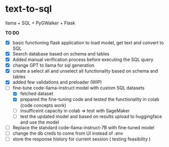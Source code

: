 # text-to-sql
llama + SQL + PyGWalker + Flask

**TO DO**
- [x] basic functioning flask application to load model, get text and convert to SQL
- [x] Search database based on schema and tables
- [x] Added manual verification process before executing the SQL query
- [x] change GPT to llama for sql generation
- [X] create a select all and unselect all functionality based on schema and tables
- [X] added few validations and preloader (WIP)
- [ ] fine-tune code-llama-instruct model with custom SQL datasets
    - [X] fetched dataset
    - [X] prepared the fine-tuning code and tested the functionality in colab (code concepts work)
    - [ ] insufficeint capacity in colab => test with SageMaker
    - [ ] test the updated model and based on results upload to huggingface and use the model
- [ ] Replace the standard code-llama-instruct-7B with fine-tuned model
- [ ] change the db creds to come from UI instead of .env
- [ ] store the response history for current session ( testing feasibility )
